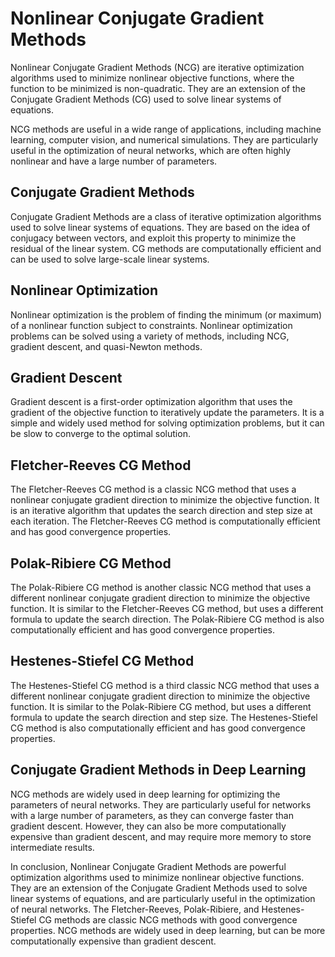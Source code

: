 # Nonlinear Conjugate Gradient Methods

Nonlinear Conjugate Gradient Methods (NCG) are iterative optimization algorithms used to minimize nonlinear objective functions, where the function to be minimized is non-quadratic. They are an extension of the Conjugate Gradient Methods (CG) used to solve linear systems of equations. 

NCG methods are useful in a wide range of applications, including machine learning, computer vision, and numerical simulations. They are particularly useful in the optimization of neural networks, which are often highly nonlinear and have a large number of parameters.

## Conjugate Gradient Methods

Conjugate Gradient Methods are a class of iterative optimization algorithms used to solve linear systems of equations. They are based on the idea of conjugacy between vectors, and exploit this property to minimize the residual of the linear system. CG methods are computationally efficient and can be used to solve large-scale linear systems.

## Nonlinear Optimization

Nonlinear optimization is the problem of finding the minimum (or maximum) of a nonlinear function subject to constraints. Nonlinear optimization problems can be solved using a variety of methods, including NCG, gradient descent, and quasi-Newton methods.

## Gradient Descent

Gradient descent is a first-order optimization algorithm that uses the gradient of the objective function to iteratively update the parameters. It is a simple and widely used method for solving optimization problems, but it can be slow to converge to the optimal solution.

## Fletcher-Reeves CG Method

The Fletcher-Reeves CG method is a classic NCG method that uses a nonlinear conjugate gradient direction to minimize the objective function. It is an iterative algorithm that updates the search direction and step size at each iteration. The Fletcher-Reeves CG method is computationally efficient and has good convergence properties.

## Polak-Ribiere CG Method

The Polak-Ribiere CG method is another classic NCG method that uses a different nonlinear conjugate gradient direction to minimize the objective function. It is similar to the Fletcher-Reeves CG method, but uses a different formula to update the search direction. The Polak-Ribiere CG method is also computationally efficient and has good convergence properties.

## Hestenes-Stiefel CG Method

The Hestenes-Stiefel CG method is a third classic NCG method that uses a different nonlinear conjugate gradient direction to minimize the objective function. It is similar to the Polak-Ribiere CG method, but uses a different formula to update the search direction and step size. The Hestenes-Stiefel CG method is also computationally efficient and has good convergence properties.

## Conjugate Gradient Methods in Deep Learning

NCG methods are widely used in deep learning for optimizing the parameters of neural networks. They are particularly useful for networks with a large number of parameters, as they can converge faster than gradient descent. However, they can also be more computationally expensive than gradient descent, and may require more memory to store intermediate results.

In conclusion, Nonlinear Conjugate Gradient Methods are powerful optimization algorithms used to minimize nonlinear objective functions. They are an extension of the Conjugate Gradient Methods used to solve linear systems of equations, and are particularly useful in the optimization of neural networks. The Fletcher-Reeves, Polak-Ribiere, and Hestenes-Stiefel CG methods are classic NCG methods with good convergence properties. NCG methods are widely used in deep learning, but can be more computationally expensive than gradient descent.
